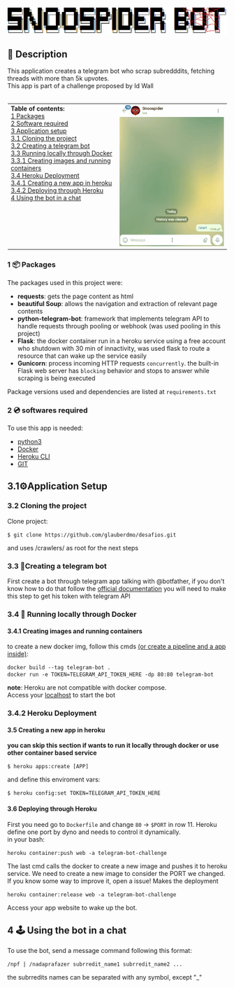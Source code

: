 ![Screenshot](img/snoospider_bot2.png)

## 📝 Description

This application creates a telegram bot who scrap subredddits, fetching threads with more than 5k upvotes.</br>
This app is part of a challenge proposed by Id Wall</br></br>

<center><table class="center" border="0" style="border: 1px solid transparent">
 <tr valign="top"><td>    
    <b>Table of contents:</b></br>
    <a href="#packages">1 Packages</a></br>
    <a href="#Software">2 Software required</a></br>
    <a href="#BuildingApp">3 Application setup</a> </br>
    <a href="#BuildingApp_1">3.1 Cloning the project</a> </br>
    <a href="#BuildingApp_2">3.2 Creating a telegram bot</a></br> 
    <a href="#BuildingApp_3">3.3 Running locally through Docker</a></br>
    <a href="#BuildingApp_3_1">3.3.1 Creating images and running containers</a></br>
    <a href="#BuildingApp_4">3.4 Heroku Deployment</a></br>
    <a href="#BuildingApp_4_1">3.4.1 Creating a new app in heroku</a></br>
    <a href="#BuildingApp_4_2">3.4.2 Deploying through Heroku</a></br> 
    <a href="#Using">4 Using the bot in a chat</a>
    </td>
    <td><img src="img/using_snoospiderbot.gif"></td>
 </tr>
</table></center>

### 1 📦 Packages<a id="Packages"></a>
The packages used in this project were:
- **requests**: gets the page content as html 
- **beautiful Soup**: allows the navigation and extraction of relevant page contents
- **python-telegram-bot**: framework that implements telegram API to handle requests through pooling or webhook (was used pooling in this project)
- **Flask**: the docker container run in a heroku service using a free account who shutdown with 30 min of innactivity, was used flask to route a resource that can wake up the service easily
- **Gunicorn**: process incoming HTTP requests `concurrently`. the built-in Flask web server has `blocking` behavior and stops to answer while scraping is being executed

Package versions used and dependencies are listed at ``requirements.txt`` 


### 2 💿 softwares required<a id="Software"></a>
To use this app is needed:
- [python3](https://www.python.org/downloads/)
- [Docker](https://www.docker.com/)
- [Heroku CLI](https://devcenter.heroku.com/articles/heroku-cli)
- [GIT](https://git-scm.com/book/en/v2/Getting-Started-Installing-Git)

## 3.1⚙️Application Setup<a id="BuildingApp"></a>

### 3.2 Cloning the project<a id="BuildingApp_1"></a>

Clone project:
```
$ git clone https://github.com/glauberdmo/desafios.git
```
and uses /crawlers/ as root for the next steps

### 3.3 📲Creating a telegram bot<a id="BuildingApp_2"></a>
First create a bot through telegram app talking with @botfather, if you don't know how to do that follow the [official documentation](https://core.telegram.org/bots#3-how-do-i-create-a-bot)
you will need to make this step to get his token with telegram API


### 3.4 🐳 Running locally through Docker<a id="BuildingApp_3"></a>

#### 3.4.1 Creating images and running containers<a id="BuildingApp_3_1"></a>
to create a new docker img, follow this cmds [(or create a pipeline and a app inside)](https://devcenter.heroku.com/articles/heroku-cli-commands#heroku-pipelines-add-pipeline):
```
docker build --tag telegram-bot .
docker run -e TOKEN=TELEGRAM_API_TOKEN_HERE -dp 80:80 telegram-bot
```
<b>note</b>: Heroku are not compatible with docker compose.</br>
Access your [localhost](https://localhost:80) to start the bot


### 3.4.2 Heroku Deployment<a id="BuildingApp_4"></a>
#### 3.5 Creating a new app in heroku<a id="BuildingApp_4_1"></a>
**you can skip this section if wants to run it locally through docker or use other container based service**
```
$ heroku apps:create [APP]
```
and define this enviroment vars:

```
$ heroku config:set TOKEN=TELEGRAM_API_TOKEN_HERE
```

#### 3.6 Deploying through Heroku<a id="BuildingApp_4_2"></a>
First you need go to ``Dockerfile`` and change ``80`` -> ``$PORT`` in row 11. Heroku define one port by dyno and needs to control it dynamically.</br>
in your bash:

```
heroku container:push web -a telegram-bot-challenge
```
The last cmd calls the docker to create a new image and pushes it to heroku service. We need to create a new image to consider the PORT we changed. If you know some way to improve it, open a issue!
Makes the deployment
```
heroku container:release web -a telegram-bot-challenge
```
Access your app website to wake up the bot.

## 4 🕹 Using the bot in a chat<a id="Using"></a>
To use the bot, send a message command following this format: 
```
/npf | /nadaprafazer subrredit_name1 subrredit_name2 ...
```
the subrredits names can be separated with any symbol, except "_"


